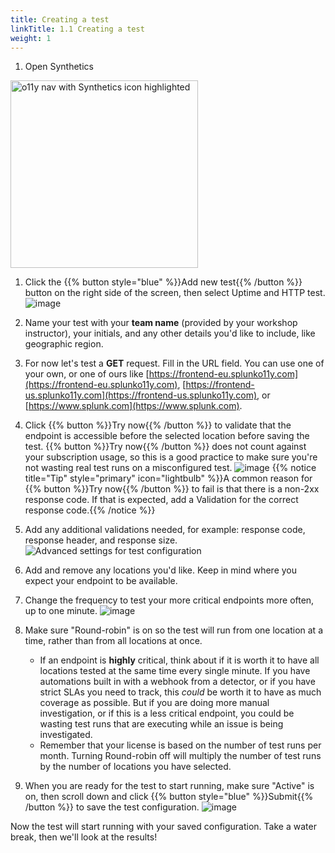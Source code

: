 ```yaml
---
title: Creating a test
linkTitle: 1.1 Creating a test
weight: 1
---
```


1. Open Synthetics
<img src="../../_img/o11y-nav-syn.png" alt="o11y nav with Synthetics icon highlighted" width=300px>

1. Click the {{% button style="blue" %}}Add new test{{% /button %}} button on the right side of the screen, then select Uptime and HTTP test.
![image](https://ajeuwbhvhr.cloudimg.io/colony-recorder.s3.amazonaws.com/files/2024-02-01/1457c466-904f-4801-b06a-0062a3ea321a/ascreenshot.jpeg?tl_px=1160,671&br_px=2880,1632&force_format=png&width=1120.0&wat=1&wat_opacity=0.7&wat_gravity=northwest&wat_url=https://colony-recorder.s3.us-west-1.amazonaws.com/images/watermarks/FB923C_standard.png&wat_pad=632,276)

1. Name your test with your **team name** (provided by your workshop instructor), your initials, and any other details you'd like to include, like geographic region.

1. For now let's test a **GET** request. Fill in the URL field. You can use one of your own, or one of ours like [https://frontend-eu.splunko11y.com](https://frontend-eu.splunko11y.com), [https://frontend-us.splunko11y.com](https://frontend-us.splunko11y.com), or [https://www.splunk.com](https://www.splunk.com).

1. Click {{% button %}}Try now{{% /button %}} to validate that the endpoint is accessible before the selected location before saving the test. {{% button %}}Try now{{% /button %}} does not count against your subscription usage, so this is a good practice to make sure you're not wasting real test runs on a misconfigured test.
![image](https://ajeuwbhvhr.cloudimg.io/colony-recorder.s3.amazonaws.com/files/2024-02-01/4168460c-aa9e-4c47-b856-eab08ff0425d/ascreenshot.jpeg?tl_px=0,521&br_px=1719,1482&force_format=png&width=1120.0&wat=1&wat_opacity=0.7&wat_gravity=northwest&wat_url=https://colony-recorder.s3.us-west-1.amazonaws.com/images/watermarks/FB923C_standard.png&wat_pad=452,277)
{{% notice title="Tip" style="primary"  icon="lightbulb" %}}A common reason for {{% button %}}Try now{{% /button %}} to fail is that there is a non-2xx response code. If that is expected, add a Validation for the correct response code.{{% /notice %}}

1. Add any additional validations needed, for example: response code, response header, and response size.
![Advanced settings for test configuration](../../_img/uptime-security.png)

1. Add and remove any locations you'd like. Keep in mind where you expect your endpoint to be available.

1. Change the frequency to test your more critical endpoints more often, up to one minute.
![image](https://ajeuwbhvhr.cloudimg.io/colony-recorder.s3.amazonaws.com/files/2024-02-01/74e0492f-13a5-4a93-9f3c-f1f311d3dd8a/ascreenshot.jpeg?tl_px=0,560&br_px=1719,1521&force_format=png&width=1120.0&wat=1&wat_opacity=0.7&wat_gravity=northwest&wat_url=https://colony-recorder.s3.us-west-1.amazonaws.com/images/watermarks/FB923C_standard.png&wat_pad=385,277)

1. Make sure "Round-robin" is on so the test will run from one location at a time, rather than from all locations at once. 
   - If an endpoint is **highly** critical, think about if it is worth it to have all locations tested at the same time every single minute. If you have automations built in with a webhook from a detector, or if you have strict SLAs you need to track, this *could* be worth it to have as much coverage as possible. But if you are doing more manual investigation, or if this is a less critical endpoint, you could be wasting test runs that are executing while an issue is being investigated.
   - Remember that your license is based on the number of test runs per month. Turning Round-robin off will multiply the number of test runs by the number of locations you have selected.

1. When you are ready for the test to start running, make sure "Active" is on, then scroll down and click {{% button style="blue" %}}Submit{{% /button %}} to save the test configuration. 
![image](https://ajeuwbhvhr.cloudimg.io/colony-recorder.s3.amazonaws.com/files/2024-02-01/404871c6-55cd-40e0-83a2-a9a12dd183ce/ascreenshot.jpeg?tl_px=0,838&br_px=1719,1799&force_format=png&width=1120.0&wat=1&wat_opacity=0.7&wat_gravity=northwest&wat_url=https://colony-recorder.s3.us-west-1.amazonaws.com/images/watermarks/FB923C_standard.png&wat_pad=134,553)

Now the test will start running with your saved configuration. Take a water break, then we'll look at the results!
